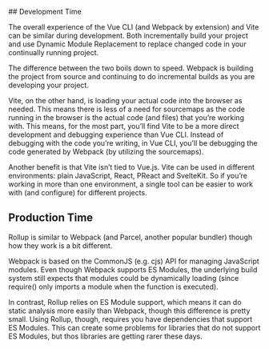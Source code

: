 ## Development Time

The overall experience of the Vue CLI (and Webpack by extension) and Vite can be similar during development. Both incrementally build your project and use Dynamic Module Replacement to replace changed code in your continually running project.

The difference between the two boils down to speed. Webpack is building the project from source and continuing to do incremental builds as you are developing your project.

Vite, on the other hand, is loading your actual code into the browser as needed. This means there is less of a need for sourcemaps as the code running in the browser is the actual code (and files) that you’re working with. This means, for the most part, you’ll find Vite to be a more direct development and debugging experience than Vue CLI. Instead of debugging with the code you’re writing, in Vue CLI, you’ll be debugging the code generated by Webpack (by utilizing the sourcemaps).

Another benefit is that Vite isn’t tied to Vue.js. Vite can be used in different environments: plain JavaScript, React, PReact and SvelteKit. So if you’re working in more than one environment, a single tool can be easier to work with (and configure) for different projects.

## Production Time

Rollup is similar to Webpack (and Parcel, another popular bundler) though how they work is a bit different.

Webpack is based on the CommonJS (e.g. cjs) API for managing JavaScript modules. Even though Webpack supports ES Modules, the underlying build system still expects that modules could be dynamically loading (since require() only imports a module when the function is executed).

In contrast, Rollup relies on ES Module support, which means it can do static analysis more easily than Webpack, though this difference is pretty small. Using Rollup, though, requires you have dependencies that support ES Modules. This can create some problems for libraries that do not support ES Modules, but thos libraries are getting rarer these days.